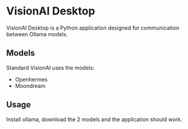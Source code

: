 # VisionAI Desktop
VisionAI Desktop is a Python application designed for communication between Ollama models.

## Models
Standard VisionAI uses the models:
- Openhermes
- Moondream

## Usage
Install ollama, download the 2 models and the application should work.
